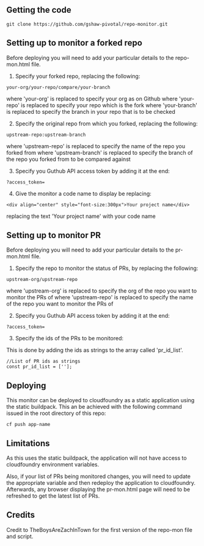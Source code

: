 ## Getting the code

`git clone https://github.com/gshaw-pivotal/repo-monitor.git`

## Setting up to monitor a forked repo

Before deploying you will need to add your particular details to the repo-mon.html file.

1. Specify your forked repo, replacing the following:

`your-org/your-repo/compare/your-branch`

where 'your-org' is replaced to specify your org as on Github
where 'your-repo' is replaced to specify your repo which is the fork
where 'your-branch' is replaced to specify the branch in your repo that is to be checked

2. Specify the original repo from which you forked, replacing the following:

`upstream-repo:upstream-branch`

where 'upstream-repo' is replaced to specify the name of the repo you forked from
where 'upstream-branch' is replaced to specify the branch of the repo you forked from to be compared against

3. Specify you Guthub API access token by adding it at the end:

`?access_token=`

4. Give the monitor a code name to display be replacing:

`<div align="center" style="font-size:300px">Your project name</div>`

replacing the text 'Your project name' with your code name

## Setting up to monitor PR

Before deploying you will need to add your particular details to the pr-mon.html file.

1. Specify the repo to monitor the status of PRs, by replacing the following:

`upstream-org/upstream-repo`

where 'upstream-org' is replaced to specify the org of the repo you want to monitor the PRs of
where 'upstream-repo' is replaced to specify the name of the repo you want to monitor the PRs of

2. Specify you Guthub API access token by adding it at the end:

`?access_token=`

3. Specify the ids of the PRs to be monitored:

This is done by adding the ids as strings to the array called 'pr_id_list'.

```
//List of PR ids as strings
const pr_id_list = [''];
```

## Deploying

This monitor can be deployed to cloudfoundry as a static application using the static buildpack. This an be achieved with the following command issued in the root directory of this repo:

`cf push app-name`

## Limitations

As this uses the static buildpack, the application will not have access to cloudfoundry environment variables.

Also, if your list of PRs being monitored changes, you will need to update the appropriate variable and then redeploy the application to cloudfoundry. Afterwards, any browser displaying the pr-mon.html page will need to be refreshed to get the latest list of PRs.

## Credits

Credit to TheBoysAreZachInTown for the first version of the repo-mon file and script.
